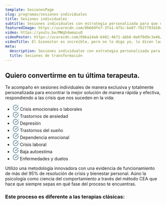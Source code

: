 ```yaml
---
template: SesionesPage
slug: programas/sesiones-individuales
title: Sesiones individuales
subtitle: Sesiones individuales con estrategia personalizada para que dejes atrás tus crisis y disfrutes viviendo en mejor versión.
featuredImage: https://ucarecdn.com/0b669fe7-3fa1-475c-be87-7627793d10ca/
video: https://youtu.be/MWghdwmazuQ
videoPoster: https://ucarecdn.com/69ba14a8-6481-4671-abb6-0e6f0d9c3e46/
videoTitle: El bienestar es increíble, pero no lo digo yo, lo dicen las personas que trabajan conmigo.
meta:
  description: Sesiones individuales con estrategia personalizada para que dejes atrás tus crisis y disfrutes viviendo en mejor versión.
  title: Sesiones de transformación
---
```


## Quiero convertirme en tu última terapeuta.

Te acompaño en sesiones individuales de manera exclusiva y totalmente personalizada para encontrar la mejor solución de manera rápida y efectiva, respondiendo a las crisis que nos suceden en la vida:

<ul class="List">
  <li><svg xmlns="http://www.w3.org/2000/svg" width="20" height="20" viewBox="0 0 24 24" fill="none" stroke="#487E86" stroke-width="2" stroke-linecap="round" stroke-linejoin="round"><path d="M22 11.08V12a10 10 0 1 1-5.93-9.14"></path><polyline points="22 4 12 14.01 9 11.01"></polyline></svg> Crisis emocionales o laborales</li>
  <li><svg xmlns="http://www.w3.org/2000/svg" width="20" height="20" viewBox="0 0 24 24" fill="none" stroke="#487E86" stroke-width="2" stroke-linecap="round" stroke-linejoin="round"><path d="M22 11.08V12a10 10 0 1 1-5.93-9.14"></path><polyline points="22 4 12 14.01 9 11.01"></polyline></svg> Trastornos de ansiedad</li>
  <li><svg xmlns="http://www.w3.org/2000/svg" width="20" height="20" viewBox="0 0 24 24" fill="none" stroke="#487E86" stroke-width="2" stroke-linecap="round" stroke-linejoin="round"><path d="M22 11.08V12a10 10 0 1 1-5.93-9.14"></path><polyline points="22 4 12 14.01 9 11.01"></polyline></svg> Depresión</li>
  <li><svg xmlns="http://www.w3.org/2000/svg" width="20" height="20" viewBox="0 0 24 24" fill="none" stroke="#487E86" stroke-width="2" stroke-linecap="round" stroke-linejoin="round"><path d="M22 11.08V12a10 10 0 1 1-5.93-9.14"></path><polyline points="22 4 12 14.01 9 11.01"></polyline></svg> Trastornos del sueño</li>
  <li><svg xmlns="http://www.w3.org/2000/svg" width="20" height="20" viewBox="0 0 24 24" fill="none" stroke="#487E86" stroke-width="2" stroke-linecap="round" stroke-linejoin="round"><path d="M22 11.08V12a10 10 0 1 1-5.93-9.14"></path><polyline points="22 4 12 14.01 9 11.01"></polyline></svg> Dependencia emocional</li>
  <li><svg xmlns="http://www.w3.org/2000/svg" width="20" height="20" viewBox="0 0 24 24" fill="none" stroke="#487E86" stroke-width="2" stroke-linecap="round" stroke-linejoin="round"><path d="M22 11.08V12a10 10 0 1 1-5.93-9.14"></path><polyline points="22 4 12 14.01 9 11.01"></polyline></svg> Crisis laboral</li>
  <li><svg xmlns="http://www.w3.org/2000/svg" width="20" height="20" viewBox="0 0 24 24" fill="none" stroke="#487E86" stroke-width="2" stroke-linecap="round" stroke-linejoin="round"><path d="M22 11.08V12a10 10 0 1 1-5.93-9.14"></path><polyline points="22 4 12 14.01 9 11.01"></polyline></svg> Baja autoestima</li>
  <li><svg xmlns="http://www.w3.org/2000/svg" width="20" height="20" viewBox="0 0 24 24" fill="none" stroke="#487E86" stroke-width="2" stroke-linecap="round" stroke-linejoin="round"><path d="M22 11.08V12a10 10 0 1 1-5.93-9.14"></path><polyline points="22 4 12 14.01 9 11.01"></polyline></svg> Enfermedades y duelos</li>
</ul>

Utilizo una metodología innovadora con una evidencia de funcionamiento de más del 95% de resolución de crisis y bienestar personal.
Aúno la psicología como ciencia del comportamiento a través del método CEA que hace que siempre sepas en qué fase del proceso te encuentras.

### Este proceso es diferente a las terapias clásicas:
